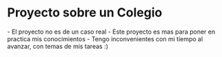 <h1>Proyecto sobre un Colegio</h1>
- El proyecto no es de un caso real
- Este proyecto es mas para poner en practica mis conocimientos
- Tengo inconvenientes con mi tiempo al avanzar, con temas de mis tareas :)
